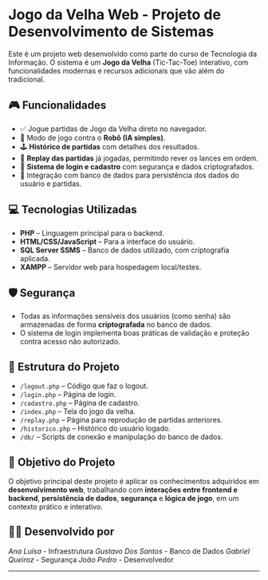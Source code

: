 # Jogo da Velha Web - Projeto de Desenvolvimento de Sistemas

Este é um projeto web desenvolvido como parte do curso de Tecnologia da Informação. O sistema é um **Jogo da Velha** (Tic-Tac-Toe) interativo, com funcionalidades modernas e recursos adicionais que vão além do tradicional.

## 🎮 Funcionalidades

- ✅ Jogue partidas de Jogo da Velha direto no navegador.
- 🤖 Modo de jogo contra o **Robô (IA simples)**.
- 🕹️ **Histórico de partidas** com detalhes dos resultados.
- 🔁 **Replay das partidas** já jogadas, permitindo rever os lances em ordem.
- 🔐 **Sistema de login e cadastro** com segurança e dados criptografados.
- 💾 Integração com banco de dados para persistência dos dados do usuário e partidas.

## 💻 Tecnologias Utilizadas

- **PHP** – Linguagem principal para o backend.
- **HTML/CSS/JavaScript** – Para a interface do usuário.
- **SQL Server SSMS** – Banco de dados utilizado, com criptografia aplicada.
- **XAMPP** – Servidor web para hospedagem local/testes.

## 🛡️ Segurança

- Todas as informações sensíveis dos usuários (como senha) são armazenadas de forma **criptografada** no banco de dados.
- O sistema de login implementa boas práticas de validação e proteção contra acesso não autorizado.

## 📂 Estrutura do Projeto

- `/logout.php` – Código que faz o logout.
- `/login.php` – Página de login.
- `/cadastro.php` – Página de cadastro.
- `/index.php` – Tela do jogo da velha.
- `/replay.php` – Página para reprodução de partidas anteriores.
- `/historico.php` – Histórico do usuário logado.
- `/db/` – Scripts de conexão e manipulação do banco de dados.

## 📌 Objetivo do Projeto

O objetivo principal deste projeto é aplicar os conhecimentos adquiridos em **desenvolvimento web**, trabalhando com **interações entre frontend e backend**, **persistência de dados**, **segurança** e **lógica de jogo**, em um contexto prático e interativo.

## 🙋‍♂️ Desenvolvido por

*Ana Luísa* - Infraestrutura
*Gustavo Dos Santos* - Banco de Dados
*Gabriel Queiroz* - Segurança
*João Pedro* - Desenvolvedor

---

